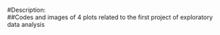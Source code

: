 #Description:<br/>
##Codes and images of 4 plots related to the first project of exploratory data analysis<br/>




























